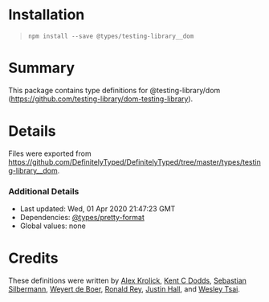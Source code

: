 # Installation
> `npm install --save @types/testing-library__dom`

# Summary
This package contains type definitions for @testing-library/dom (https://github.com/testing-library/dom-testing-library).

# Details
Files were exported from https://github.com/DefinitelyTyped/DefinitelyTyped/tree/master/types/testing-library__dom.

### Additional Details
 * Last updated: Wed, 01 Apr 2020 21:47:23 GMT
 * Dependencies: [@types/pretty-format](https://npmjs.com/package/@types/pretty-format)
 * Global values: none

# Credits
These definitions were written by [Alex Krolick](https://github.com/alexkrolick), [Kent C Dodds](https://github.com/kentcdodds), [Sebastian Silbermann](https://github.com/eps1lon), [Weyert de Boer](https://github.com/weyert), [Ronald Rey](https://github.com/reyronald), [Justin Hall](https://github.com/wKovacs64), and [Wesley Tsai](https://github.com/wezleytsai).
